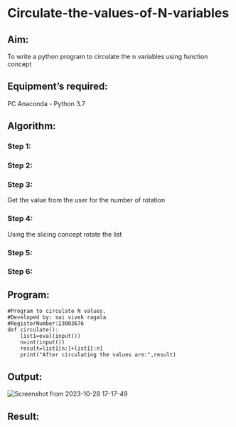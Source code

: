 # Circulate-the-values-of-N-variables
## Aim:
To write a python program to circulate the n variables using function concept
## Equipment’s required:
PC
Anaconda - Python 3.7
## Algorithm: 
### Step 1: 
### Step 2: 
### Step 3: 
Get the value from the user for the number of rotation
### Step 4: 
Using the slicing concept rotate the list

### Step 5: 
### Step 6: 
## Program:
```
#Program to circulate N values.
#Developed by: sai vivek ragala
#RegisterNumber:23003676
def circulate():
    list1=eval(input())
    n=int(input())
    result=list1[n:]+list1[:n]
    print("After circulating the values are:",result)
```
## Output:
![Screenshot from 2023-10-28 17-17-49](https://github.com/RAGALASAIVIVEK/Circulate-the-values-of-N-variables/assets/144979718/ddcfe359-fe8c-4533-920f-d3225a0390d8)

## Result:
